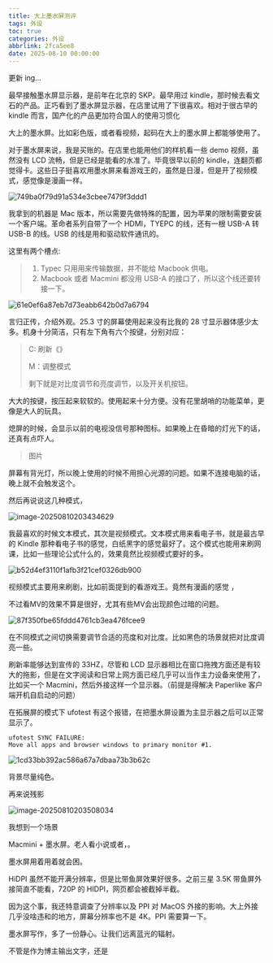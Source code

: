 ```yaml
---
title: 大上墨水屏测评
tags: 外设
toc: true
categories: 外设
abbrlink: 2fca5ee8
date: 2025-08-10 00:00:00
---
```


更新 ing...

<!--more-->

最早接触墨水屏显示器，是前年在北京的 SKP。最早用过 kindle，那时候去看文石的产品。正巧看到了墨水屏显示器，在店里试用了下很喜欢。相对于很古早的 kindle 而言，国产化的产品更加符合国人的使用习惯化

大上的墨水屏。比如彩色版，或者看视频，起码在大上的墨水屏上都能够使用了。

对于墨水屏来说，我是买账的。在店里也能用他们的样机看一些 demo 视频，虽然没有 LCD 流畅，但是已经是能看的水准了。毕竟很早以前的 kindle，连翻页都觉得卡。这些日子挺喜欢用墨水屏来看游戏王的，虽然是日漫，但是开了视频模式，感觉像是漫画一样。

![749ba0f79d91a534e3cbee7479f3ddd1](https://raw.githubusercontent.com/cloudsmithy/picgo-imh/master/749ba0f79d91a534e3cbee7479f3ddd1.jpg)

我拿到的机器是 Mac 版本，所以需要先做特殊的配置，因为苹果的限制需要安装一个客户端。革命者系列自带了一个 HDMI，TYEPC 的线，还有一根 USB-A 转 USB-B 的线。USB 的线是用和驱动软件通讯的。

这里有两个槽点:

> 1. Typec 只用用来传输数据，并不能给 Macbook 供电。
> 2. Macbook 或者 Macmini 都没用 USB-A 的接口了，所以这个线还要转接一下。







![61e0ef6a87eb7d73eabb642b0d7a6794](https://raw.githubusercontent.com/cloudsmithy/picgo-imh/master/61e0ef6a87eb7d73eabb642b0d7a6794.jpg)

言归正传，介绍外观。25.3 寸的屏幕使用起来没有比我的 28 寸显示器体感少太多。机身十分简洁，只有左下角有六个按键，分别对应：

> C: 刷新《》
>
> M：调整模式
>
> 剩下就是对比度调节和亮度调节，以及开关机按钮。

大大的按键，按压起来软软的。使用起来十分方便。没有花里胡哨的功能菜单，更像是大人的玩具。

熄屏的时候，会显示以前的电视没信号那种图标。如果晚上在昏暗的灯光下的话，还真有点吓人。

> 图片

屏幕有背光灯，所以晚上使用的时候不用担心光源的问题。如果不连接电脑的话，晚上就不会触发这个。

然后再说说这几种模式，

![image-20250810203434629](https://raw.githubusercontent.com/cloudsmithy/picgo-imh/master/image-20250810203434629.png)

我最喜欢的时候文本模式，其次是视频模式。文本模式用来看电子书，就是最古早的 Kindle 那种看电子书的感觉，白纸黑字的感觉最好了。这个模式也能用来刷网课，比如一些理论公式什么的，效果竟然比视频模式要好的多。

![b52d4ef3110f1afb3f21cef0326db900](https://raw.githubusercontent.com/cloudsmithy/picgo-imh/master/b52d4ef3110f1afb3f21cef0326db900.jpg)



视频模式主要用来刷剧，比如前面提到的看游戏王。竟然有漫画的感觉 ，





不过看MV的效果不算是很好，尤其有些MV会出现颜色过暗的问题。

![87f350fbe65fddd4761cb3ea476fcee9](https://raw.githubusercontent.com/cloudsmithy/picgo-imh/master/87f350fbe65fddd4761cb3ea476fcee9.jpg)

在不同模式之间切换需要调节合适的亮度和对比度。比如黑色的场景就把对比度调亮一些。

刷新率能够达到宣传的 33HZ，尽管和 LCD 显示器相比在窗口拖拽方面还是有较大的拖影，但是在文字阅读和日常上网方面已经几乎可以当作主力设备来使用了，比如买一个 Macmini，然后外接这样一个显示器。（前提是得解决 Paperlike 客户端开机自启动的问题）

在拓展屏的模式下 ufotest 有这个报错，在把墨水屏设置为主显示器之后可以正常显示了。

```
ufotest SYNC FAILURE:
Move all apps and browser windows to primary monitor #1.
```

![1cd33bb392ac586a67a7dbaa73b3b62c](https://raw.githubusercontent.com/cloudsmithy/picgo-imh/master/1cd33bb392ac586a67a7dbaa73b3b62c.jpg)

背景尽量纯色。

再来说残影

![image-20250810203508034](https://raw.githubusercontent.com/cloudsmithy/picgo-imh/master/image-20250810203508034.png)

我想到一个场景

Macmini + 墨水屏。老人看小说或者，。

墨水屏用着用着就会困。

HiDPI 虽然不能开满分辨率，但是比带鱼屏效果好很多。之前三星 3.5K 带鱼屏外接简直不能看，720P 的 HIDPI，网页都会被截掉半截。

因为这个事，我还特意调查了分辨率以及 PPI 对 MacOS 外接的影响。大上外接几乎没啥违和的地方，屏幕分辨率也不是 4K。PPI 需要算一下。

墨水屏写作，多了一份静心。让我们远离蓝光的辐射。

不管是作为博主输出文字，还是
